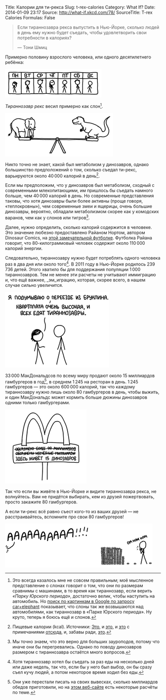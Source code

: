 Title: Калории для ти-рекса
Slug: t-rex-calories
Category: What If?
Date: 2014-01-09 23:17
Source: http://what-if.xkcd.com/78/
SourceTitle: T-rex Calories
Formulas: False

> Если тираннозавра рекса выпустить в Нью-Йорке, сколько людей в день ему нужно будет съедать, чтобы удовлетворить свои потребности в калориях?
> 
> — Тони Шмиц

Примерно половину взрослого человека, или одного десятилетнего ребёнка:

![](/uploads/078-t-rex-calories/trex_calendar_ru.png "Чёрт, вчера я забыл съесть одного. Можно мне двойную порцию?")

_Тираннозавр рекс_ весил примерно как слон[^1].

![](/uploads/078-t-rex-calories/trex_elephant.png "Ютараптор помрёт от зависти.")

Никто точно не знает, какой был метаболизм у динозавров, однако большинство предположений о том, сколько съедал ти-рекс, варьируются около 40&thinsp;000 калорий в день[^2].

Если мы предположим, что у динозавров был метаболизм, сходный с современными млекопитающими, им пришлось бы съедать намного больше, чем 40&thinsp;000 калорий в день. Но современные представления таковы, что хотя динозавры были более активны (проще говоря, «теплокровны»), чем современные змеи и ящерицы, очень большие динозавры, вероятно, обладали метаболизмом скорее как у комодских варанов, чем как у слонов или тигров[^3].

Далее, нужно определить, сколько калорий содержится в человеке. Это значение любезно предоставлено Райаном Нортом, автором Dinosaur Comics, на [этой замечательной футболке](http://www.topatoco.com/merchant.mvc?Screen=PROD&Store_Code=TO&Product_Code=QW-PERSON&Category_Code=QW). Футболка Райана говорит, что 80-килограммовый человек содержит около 110&thinsp;000 калорий энергии.

Следовательно, тираннозавру нужно будет потреблять одного человека раз в два дня или около того[^4]. В 2011 году в Нью-Йорке родилось 239&thinsp;736 детей. Этого хватило бы для поддержания популяции 1&thinsp;000 тираннозавров. Тем не менее эти расчеты не учитывают иммиграцию и, что ещё важнее, _эм_играцию, которая, скорее всего, в нашем случае сильно увеличится.

![](/uploads/078-t-rex-calories/trex_hipsters_ru.png "Интересно, влезет ли тираннозавр в вагон метро.")

33&thinsp;000 МакДональдсов по всему миру продают около 15 миллиардов гамбургеров в год[^5], в среднем 1&thinsp;245 на ресторан в день. 1&thinsp;245 гамбургеров — это около 600&thinsp;000 калорий, так что каждому тираннозавру нужно лишь около 80 гамбургеров в день, чтобы выжить, и один МакДональдс может кормить больше дюжины динозавров одними только гамбургерами.

![](/uploads/078-t-rex-calories/trex_mcdonalds_ru.png "Один из них спит в бассейне с шариками. Предупредите детей!")

Так что если вы живёте в Нью-Йорке и видите тираннозавра рекса, не волнуйтесь. Вам не придётся выбирать, кем из друзей пожертвовать, просто закажите 80 гамбургеров.

А если ти-рекс всё равно съест кого-то из ваших друзей — не расстраивайтесь, вспомните про свои 80 гамбургеров!

![](/uploads/078-t-rex-calories/trex_hamburgers_ru.png "Мы просто знакомые, по правде говоря.")

[^1]: Это всегда казалось мне не совсем правильным; моё мысленное представление о слонах говорит о том, что они по размерам сравнимы с машинами, в то время как тираннозавр, если верить _«Парку Юрского периода»_, достаточно велик, чтобы наступить на автомобиль. Но [поиск по картинкам в Google по запросу car+elephant](https://www.google.com/search?tbm=isch&q=elephant+car) показывает, что слоны так же возвышаются над автомобилями, как тираннозавр в «Парке Юрского периода». Ну круто, теперь я боюсь ещё и слонов.
[^2]: Пищевые калории (kcal). Источники: [Это](http://www.pnas.org/content/106/29/12184.full), и [это](http://palaeo-electronica.org/1999_2/gigan/issue2_99.htm), и [это](http://www.jstor.org/discover/10.2307/2666002) с примечаниями [отсюда](http://www.plosone.org/article/info%3Adoi%2F10.1371%2Fjournal.pone.0026037), и, забавы ради, [это](http://regex.alf.nu/).
[^3]: Мы точно знаем, что это верно для больших зауроподов, потому что иначе они бы перегревались. Однако по поводу динозавров размером с тираннозавра остаётся много вопросов.
[^4]: Хотя тираннозавр хотел бы съедать за раз еды на несколько дней или даже недель, так что, если бы у него был выбор, он бы сразу съел кучу людей, а потом некоторое время ходил без еды.
[^5]: Они уже перестали писать на своих вывесках, сколько миллиардов обедов приготовили, но на [этом веб-сайте](http://overhowmanybillionserved.blogspot.com/) есть некоторые расчёты по теме.
